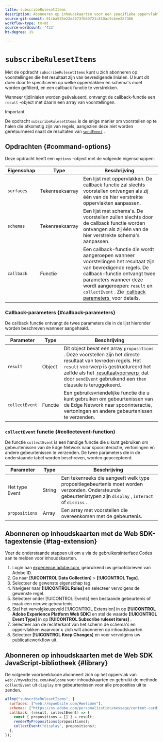 ```yaml
---
title: subscribeRulesetItems
description: Abonneren op inhoudskaarten voor een specifieke oppervlakte gebruikend het subscribeRulesetItems bevel.
source-git-commit: 01cba985e22e4673fb60721c810ac9cbee287386
workflow-type: tm+mt
source-wordcount: '433'
ht-degree: 1%

---
```



# `subscribeRulesetItems`

Met de opdracht `subscribeRulesetItems` kunt u zich abonneren op voorstellingen die het resultaat zijn van bevredigende linialen. U kunt dit doen door te specificeren op welke oppervlakken en schema&#39;s moet worden gefilterd, en een callback functie te verstrekken.

Wanneer tijdlinialen worden geëvalueerd, ontvangt de callback-functie een `result` -object met daarin een array van voorstellingen.

>[!IMPORTANT]
>
>De opdracht `subscribeRulesetItems` is de enige manier om voorstellen op te halen die afkomstig zijn van regels, aangezien deze niet worden geretourneerd naast de resultaten van [`sendEvent`](sendevent/overview.md) .

## Opdrachten {#command-options}

Deze opdracht heeft een `options` -object met de volgende eigenschappen:

| Eigenschap | Type | Beschrijving |
| --- | --- | --- |
| `surfaces` | Tekenreeksarray | Een lijst met oppervlakken. De callback functie zal slechts voorstellen ontvangen als zij één van de hier verstrekte oppervlakten aanpassen. |
| `schemas` | Tekenreeksarray | Een lijst met schema&#39;s. De voorstellen zullen slechts door de callback functie worden ontvangen als zij één van de hier verstrekte schema&#39;s aanpassen. |
| `callback` | Functie | Een callback-functie die wordt aangeroepen wanneer voorstellingen het resultaat zijn van bevredigende regels. De callback-functie ontvangt twee parameters wanneer deze wordt aangeroepen: `result` en `collectEvent` . Zie [&#x200B; callback parameters &#x200B;](#callback-parameters) voor details. |

### Callback-parameters {#callback-parameters}

De callback functie ontvangt de twee parameters die in de lijst hieronder worden beschreven wanneer aangehaald.

| Parameter | Type | Beschrijving |
| --- | --- | --- |
| `result` | Object | Dit object bevat een array `propositions` .  Deze voorstellen zijn het directe resultaat van tevreden regels. Het `result` voorwerp is gestructureerd het zelfde als het [&#x200B; resultaatvoorwerp &#x200B;](command-responses.md) dat door `sendEvent` gebruikend een `then` clausule is teruggekeerd. |
| `collectEvent` | Functie | Een gebruiksvriendelijke functie die u kunt gebruiken om gebeurtenissen van de Edge Network naar spoorinteractie, vertoningen en andere gebeurtenissen te verzenden. |

### `collectEvent` functie {#collectevent-function}

De functie `collectEvent` is een handige functie die u kunt gebruiken om gebeurtenissen van de Edge Network naar spoorinteractie, vertoningen en andere gebeurtenissen te verzenden. De twee parameters die in de onderstaande tabel worden beschreven, worden geaccepteerd.

| Parameter | Type | Beschrijving |
| --- | --- | --- |
| Het type Event | String | Een tekenreeks die aangeeft welk type propositiegebeurtenis moet worden verzonden. Ondersteunde gebeurtenistypen zijn `display` , `interact` of `dismiss` . |
| `propositions` | Array | Een array met voorstellen die overeenkomen met de gebeurtenis. |

## Abonneren op inhoudskaarten met de Web SDK-tagextensie {#tag-extension}

Voer de onderstaande stappen uit om u via de gebruikersinterface Codes aan te melden voor inhoudskaarten.

1. Login aan [&#x200B; experience.adobe.com &#x200B;](https://experience.adobe.com) gebruikend uw geloofsbrieven van Adobe ID.
1. Ga naar **[!UICONTROL Data Collection]** > **[!UICONTROL Tags]**.
1. Selecteer de gewenste eigenschap tag.
1. Navigeer naar **[!UICONTROL Rules]** en selecteer vervolgens de gewenste regel.
1. Selecteer onder [!UICONTROL Events] een bestaande gebeurtenis of maak een nieuwe gebeurtenis.
1. Stel het vervolgkeuzeveld [!UICONTROL Extension] in op **[!UICONTROL Adobe Experience Platform Web SDK]** en stel de waarde **[!UICONTROL Event Type]** in op **[!UICONTROL Subscribe ruleset items]** .
1. Selecteer aan de rechterkant van het scherm de schema&#39;s en oppervlakken waarvoor u zich wilt abonneren op inhoudskaarten.
1. Selecteer **[!UICONTROL Keep Changes]** en voer vervolgens uw publicatieworkflow uit.

## Abonneren op inhoudskaarten met de Web SDK JavaScript-bibliotheek {#library}

De volgende voorbeeldcode abonneert zich op het oppervlak van `web://mywebsite.com/#welcome` voor inhoudskaarten en gebruikt de methode `collectEvent` uit `display` om gebeurtenissen voor alle proposities uit te zenden.

```js
alloy("subscribeRulesetItems", {
  surfaces: ["web://mywebsite.com/#welcome"],
  schemas: ["https://ns.adobe.com/personalization/message/content-card"],
  callback: (result, collectEvent) => {
    const { propositions = [] } = result;
    renderMyPropositions(propositions);
    collectEvent("display", propositions);    
  },
});
```
